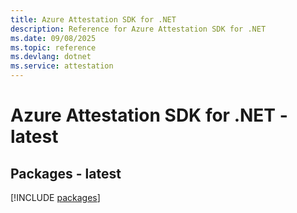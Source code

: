 ```yaml
---
title: Azure Attestation SDK for .NET
description: Reference for Azure Attestation SDK for .NET
ms.date: 09/08/2025
ms.topic: reference
ms.devlang: dotnet
ms.service: attestation
---
```

# Azure Attestation SDK for .NET - latest
## Packages - latest
[!INCLUDE [packages](attestation-index.md)]